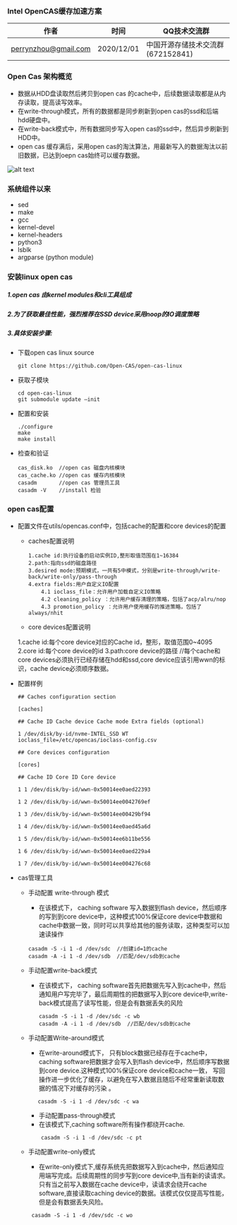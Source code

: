 ### Intel OpenCAS缓存加速方案

| 作者 | 时间 |QQ技术交流群 |
| ------ | ------ |------ |
| perrynzhou@gmail.com |2020/12/01 |中国开源存储技术交流群(672152841) |

### Open Cas 架构概览



- 数据从HDD盘读取然后拷贝到open cas 的cache中，后续数据读取都是从内存读取，提高读写效率。
- 在write-through模式，所有的数据都是同步刷新到open cas的ssd和后端hdd硬盘中。
- 在write-back模式中，所有数据同步写入open cas的ssd中，然后异步刷新到HDD中。
- open cas 缓存满后，采用open cas的淘汰算法，用最新写入的数据淘汰以前旧数据，已达到oepn cas始终可以缓存数据。

 ![alt text](../images/guide_figure1.jpg) 


### 系统组件以来

- sed
- make
- gcc
- kernel-devel
- kernel-headers
- python3
- lsblk
- argparse (python module)



### 安装linux open cas

##### 1.open cas 由kernel modules和cli工具组成

##### 2.为了获取最佳性能，强烈推荐在SSD device采用noop的IO调度策略

##### 3.具体安装步骤:

 - 下载open cas linux source

   ```
   git clone https://github.com/Open-CAS/open-cas-linux
   ```

   

- 获取子模块

  ```
  cd open-cas-linux 
  git submodule update –init
  ```

- 配置和安装

  ```
  ./configure
  make
  make install
  ```

- 检查和验证

  ```
  cas_disk.ko  //open cas 磁盘内核模块
  cas_cache.ko //open cas 缓存内核模块
  casadm       //open cas 管理员工具
  casadm -V    //install 检验
  ```

### open cas配置

  - 配置文件在utils/opencas.conf中，包括cache的配置和core devices的配置

      - caches配置说明

        ```
      	1.cache id:执行设备的启动实例ID,整形取值范围在1~16384
      	2.path:指向ssd的磁盘路径
      	3.desired mode:预期模式，一共有5中模式，分别是write-through/write-back/write-only/pass-through
      	4.extra fields:用户自定义IO配置
      		4.1 ioclass_file：允许用户加载自定义IO策略
          	4.2 cleaning_policy ：允许用户缓存清理的策略，包括了acp/alru/nop
      		4.3 promotion_policy ：允许用户使用缓存的推进策略，包括了always/nhit
      	
      	```
      
      - core devices配置说明


      1.cache id:每个core device对应的Cache id，整形，取值范围0~4095
      2.core id:每个core device的id
      3.path:core device的路径
          //每个cache和core devices必须执行已经存储在hdd和ssd,core device应该引用wwn的标识，cache device必须顺序数据。




  - 配置样例
  
    ```
    ## Caches configuration section
    
    [caches]
    
    ## Cache ID Cache device Cache mode Extra fields (optional)
    
    1 /dev/disk/by-id/nvme-INTEL_SSD WT ioclass_file=/etc/opencas/ioclass-config.csv
    
    ## Core devices configuration
    
    [cores]
    
    ## Cache ID Core ID Core device
    
    1 1 /dev/disk/by-id/wwn-0x50014ee0aed22393
    
    1 2 /dev/disk/by-id/wwn-0x50014ee0042769ef
    
    1 3 /dev/disk/by-id/wwn-0x50014ee00429bf94
    
    1 4 /dev/disk/by-id/wwn-0x50014ee0aed45a6d
    
    1 5 /dev/disk/by-id/wwn-0x50014ee6b11be556
    
    1 6 /dev/disk/by-id/wwn-0x50014ee0aed229a4
    
    1 7 /dev/disk/by-id/wwn-0x50014ee004276c68
    ```
  
    

- cas管理工具

  - 手动配置 write-through 模式

    - 在该模式下，   caching  software 写入数据到flash device，然后顺序的写到到core device中，这种模式100%保证core device中数据和cache中数据一致，同时可以共享给其他的服务读取，这种类型可以加速读操作

    ```
    casadm -S -i 1 -d /dev/sdc  //创建id=1的cache
    casadm -A -i 1 -d /dev/sdb  //匹配/dev/sdb到cache
    ```

  - 手动配置write-back模式

    - 在该模式下， caching  software首先把数据先写入到cache中，然后通知用户写完毕了，最后周期性的把数据写入到core device中,write-back模式提高了读写性能，但是会有数据丢失的风险
        ```
        casadm -S -i 1 -d /dev/sdc -c wb
        casadm -A -i 1 -d /dev/sdb  //匹配/dev/sdb到cache
    	```
  - 手动配置Write-around模式
    
    - 在write-around模式下， 只有block数据已经存在于cache中，caching  software把数据才会写入到flash device中，然后顺序写数据到core device.这种模式100%保证core device和cache一致， 写回操作进一步优化了缓存，以避免在写入数据且随后不经常重新读取数据的情况下对缓存的污染 。
  
  	 ```
  		casadm -S -i 1 -d /dev/sdc -c wa
  	 ```
  
	- 手动配置pass-through模式
    - 在该模式下,caching software所有操作都绕开cache.

     ```
		 casadm -S -i 1 -d /dev/sdc -c pt
     ```
  
  - 手动配置write-only模式
  
    - 在write-only模式下,缓存系统先把数据写入到cache中，然后通知应用端写完成。后续周期性的同步写到core device中,当有新的读请求。只有当之前写入数据在cache device中，读请求会绕开cache software,直接读取caching device的数据。该模式仅仅提高写性能，但是会有数据丢失风险。
  
    ```
     casadm -S -i 1 -d /dev/sdc -c wo
    ```
  
    